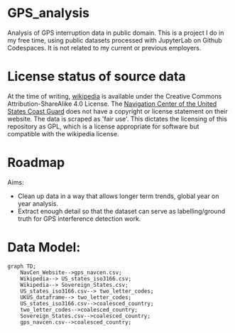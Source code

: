 # GPS_analysis
Analysis of GPS interruption data in public domain. This is a project I do in my free time, using public datasets processed with JupyterLab on Github Codespaces. It is not related to my current or previous employers.

# License status of source data
At the time of writing, [wikipedia](https://www.wikipedia.org/) is available under the Creative Commons Attribution-ShareAlike 4.0 License. The [Navigation Center of the United States Coast Guard](https://www.navcen.uscg.gov/) does not have a copyright or license statement on their website. The data is scraped as 'fair use'.  This dictates the licensing of this repository as GPL, which is a license appropriate for software but compatible with the wikipedia license.

# Roadmap
Aims:
- Clean up data in a way that allows longer term trends, global year on year analysis.
- Extract enough detail so that the dataset can serve as labelling/ground truth for GPS interference detection work.  

# Data Model:  
```mermaid
graph TD;
    NavCen_Website-->gps_navcen.csv;
    Wikipedia--> US_states_iso3166.csv;
    Wikipedia--> Sovereign_States.csv;
    US_states_iso3166.csv--> two_letter_codes;
    UKUS_dataframe--> two_letter_codes;
    US_states_iso3166.csv-->coalesced_country;
    two_letter_codes-->coalesced_country;
    Sovereign_States.csv-->coalesced_country;
    gps_navcen.csv-->coalesced_country;
    
 ```
